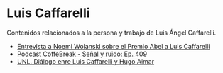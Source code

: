 # Luis Caffarelli

Contenidos relacionados a la persona y trabajo de Luis Ángel Caffarelli.

+ [Entrevista a Noemi Wolanski sobre el Premio Abel a Luis Caffarelli](https://nexciencia.exactas.uba.ar/premio-abel-luis-caffarelli-ecuaciones-diferenciales-parciales-no-lineales-frontera-libre-noemi-wolanski)
+ [Podcast CoffeBreak - Señal y ruido: Ep. 409](https://youtu.be/6-e-xWqKpHU?t=622)
+ [UNL. Diálogo enre Luis Caffarelli y Hugo Aimar](https://www.youtube.com/watch?v=OSwlGPnTXe4&pp=ygUObHVpcyBjYWZhcmVsbGk%3D)
